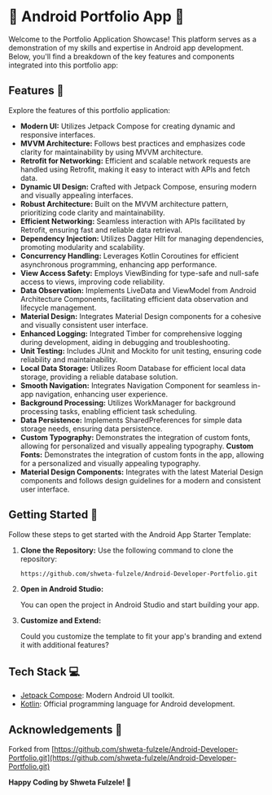 # 🚀 Android Portfolio App 🚀 

Welcome to the Portfolio Application Showcase! This platform serves as a demonstration of my skills and expertise in Android app development. Below, you'll find a breakdown of the key features and components integrated into this portfolio app:

## Features 🌟

Explore the features of this portfolio application:

 
- **Modern UI:** Utilizes Jetpack Compose for creating dynamic and responsive interfaces.
- **MVVM Architecture:** Follows best practices and emphasizes code clarity for maintainability by using MVVM architecture.
- **Retrofit for Networking:** Efficient and scalable network requests are handled using Retrofit, making it easy to interact with APIs and fetch data.
- **Dynamic UI Design:**  Crafted with Jetpack Compose, ensuring modern and visually appealing interfaces.
- **Robust Architecture:**  Built on the MVVM architecture pattern, prioritizing code clarity and maintainability.
- **Efficient Networking:**  Seamless interaction with APIs facilitated by Retrofit, ensuring fast and reliable data retrieval.
- **Dependency Injection:**  Utilizes Dagger Hilt for managing dependencies, promoting modularity and scalability.
- **Concurrency Handling:**  Leverages Kotlin Coroutines for efficient asynchronous programming, enhancing app performance.
- **View Access Safety:**  Employs ViewBinding for type-safe and null-safe access to views, improving code reliability.
- **Data Observation:**  Implements LiveData and ViewModel from Android Architecture Components, facilitating efficient data observation and lifecycle management.
- **Material Design:**  Integrates Material Design components for a cohesive and visually consistent user interface.
- **Enhanced Logging:**  Integrated Timber for comprehensive logging during development, aiding in debugging and troubleshooting.
- **Unit Testing:**  Includes JUnit and Mockito for unit testing, ensuring code reliability and maintainability.
- **Local Data Storage:**  Utilizes Room Database for efficient local data storage, providing a reliable database solution.
- **Smooth Navigation:**  Integrates Navigation Component for seamless in-app navigation, enhancing user experience.
- **Background Processing:**  Utilizes WorkManager for background processing tasks, enabling efficient task scheduling.
- **Data Persistence:**  Implements SharedPreferences for simple data storage needs, ensuring data persistence.
- **Custom Typography:**  Demonstrates the integration of custom fonts, allowing for personalized and visually appealing typography.
 **Custom Fonts:** Demonstrates the integration of custom fonts in the app, allowing for a personalized and visually appealing typography.
- **Material Design Components:** Integrates with the latest Material Design components and follows design guidelines for a modern and consistent user interface.


## Getting Started 🚀

Follow these steps to get started with the Android App Starter Template:

1. **Clone the Repository:**
    Use the following command to clone the repository:

   ```bash
   https://github.com/shweta-fulzele/Android-Developer-Portfolio.git

2. **Open in Android Studio:**

     You can open the project in Android Studio and start building your app.

3. **Customize and Extend:**

     Could you customize the template to fit your app's branding and extend it with additional features?

## Tech Stack 💻

- [Jetpack Compose](https://developer.android.com/jetpack/compose/documentation): Modern Android UI toolkit.
- [Kotlin](https://developer.android.com/kotlin?gclid=CjwKCAiApuCrBhAuEiwA8VJ6JmBS4wL691euXD7CTg7vDJ57ER_FZjobCqBvrNpBLKcUK_PErbaO0BoCoFQQAvD_BwE&gclsrc=aw.ds): Official programming language for Android development.

## Acknowledgements 🙏
Forked from [https://github.com/shweta-fulzele/Android-Developer-Portfolio.git](https://github.com/shweta-fulzele/Android-Developer-Portfolio.git) 


**Happy Coding by Shweta Fulzele! 🚀**


